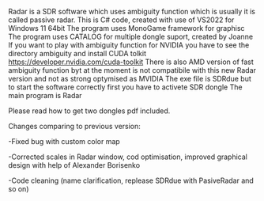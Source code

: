 Radar is a SDR software which uses ambiguity function which is usually it is called passive radar. This is C# code, created with use of VS2022 for Windows 11 64bit The program uses MonoGame framework for graphisc The program uses CATALOG for multiple dongle suport, created by Joanne If you want to play with ambiguity function for NVIDIA you have to see the directory ambiguity and install CUDA tolkit https://developer.nvidia.com/cuda-toolkit There is also AMD version of fast ambiguity function byt at the moment is not compatibile with this new Radar version and not as strong optymised as MVIDIA The exe file is SDRdue but to start the software correctly first you have to activete SDR dongle The main program is Radar

Please read how to get two dongles pdf included.

Changes comparing to previous version:

-Fixed bug with custom color map

-Corrected scales in Radar window, cod optimisation, improved graphical design with help of Alexander Borisenko 

-Code cleaning (name clarification, replease SDRdue with PasiveRadar and so on)
